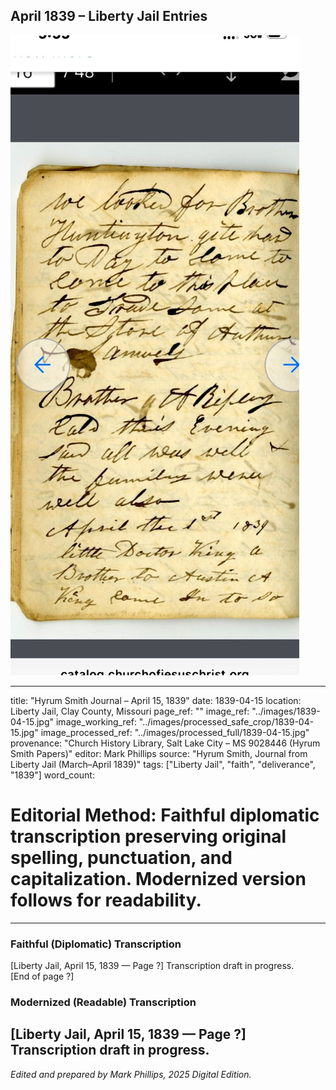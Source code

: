 ## April 1839 – Liberty Jail Entries

![Manuscript page thumbnail](../images/1839-04-15.jpg)

---
title: "Hyrum Smith Journal – April 15, 1839"
date: 1839-04-15
location: Liberty Jail, Clay County, Missouri
page_ref: ""
image_ref: "../images/1839-04-15.jpg"
image_working_ref: "../images/processed_safe_crop/1839-04-15.jpg"
image_processed_ref: "../images/processed_full/1839-04-15.jpg"
provenance: "Church History Library, Salt Lake City – MS 9028446 (Hyrum Smith Papers)"
editor: Mark Phillips
source: "Hyrum Smith, Journal from Liberty Jail (March–April 1839)"
tags: ["Liberty Jail", "faith", "deliverance", "1839"]
word_count:
# Editorial Method: Faithful diplomatic transcription preserving original spelling, punctuation, and capitalization. Modernized version follows for readability.
---

### Faithful (Diplomatic) Transcription
[Liberty Jail, April 15, 1839 — Page ?]
Transcription draft in progress.  
[End of page ?]

### Modernized (Readable) Transcription
[Liberty Jail, April 15, 1839 — Page ?]  
Transcription draft in progress.
---
*Edited and prepared by Mark Phillips, 2025 Digital Edition.*
